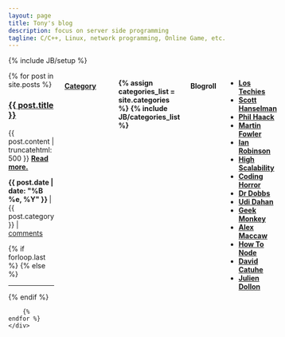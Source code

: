 ```yaml
---
layout: page
title: Tony's blog
description: focus on server side programming
tagline: C/C++, Linux, network programming, Online Game, etc.
---
```

{% include JB/setup %}

<div class="row">
  <div class="nine columns">
    <div>
        {% for post in site.posts %}	
            <h3><a href="{{ post.url }}">{{ post.title }}</a></h3>
            <p>
                <!--{{ post.content | strip_html | truncatewords:75}}-->
		{{ post.content | truncatehtml: 500 }}
                <a href="{{ post.url }}"><strong>Read more.</strong></a><br/>
            </p>
            <p>
                <strong>
                    {{ post.date | date: "%B %e, %Y" }}
                </strong>
                | {{ post.category }}
                | <a href="http://tonyhack.github.com{{ post.url }}/#disqus_thread" data-disqus-identifier="{{ post.url }}">comments</a>
            </p>
            {% if forloop.last %}
            {% else %}
                <hr>
            {% endif %}
            			
        {% endfor %}
    </div>
  </div>
  
  <div class="two columns offset-by-one">
              <a href="categories.html"><h4>Category</h4></a>
              <strong><ul>
                {% assign categories_list = site.categories %}
                {% include JB/categories_list %}
              </ul></strong>
  </div>

  <div class="two columns offset-by-one">
              <h4>Blogroll</h4>
              <ul>
                  <li><a target="_blank" title="Los Techies" href="http://lostechies.com/"><strong>Los Techies</strong></a></li>
                  <li><a target="_blank" title="Scott Hanselman" href="http://www.hanselman.com/blog/"><strong>Scott Hanselman</strong></a></li>
                  <li><a target="_blank" title="Haacked" href="http://haacked.com/"><strong>Phil Haack</strong></a></li>
                  <li><a target="_blank" title="Martin Fowler" href="http://martinfowler.com"><strong>Martin Fowler</strong></a></li>
                  <li><a target="_blank" title="Ian Robinson" href="http://iansrobinson.com"><strong>Ian Robinson</strong></a></li>
                  <li><a target="_blank" title="High Scalability" href="http://highscalability.com/"><strong>High Scalability</strong></a></li>
                  <li><a target="_blank" title="Coding Horror" href="http://www.codinghorror.com/blog/"><strong>Coding Horror</strong></a></li>
                  <li><a target="_blank" title="Dr Dobbs" href="http://www.drdobbs.com/"><strong>Dr Dobbs</strong></a></li>
                  <li><a target="_blank" title="Udi Dahan" href="http://www.udidahan.com/?blog=true"><strong>Udi Dahan</strong></a></li>
                  <li><a target="_blank" title="Geek Monkey" href="http://geekmonkey.org/"><strong>Geek Monkey</strong></a></li>
                  <li><a target="_blank" title="Alex Maccaw" href="http://blog.alexmaccaw.com/"><strong>Alex Maccaw</strong></a></li>
                  <li><a target="_blank" title="How To Node" href="http://howtonode.org/"><strong>How To Node</strong></a></li>
                  <li><a target="_blank" title="David Catuhe" href="http://blogs.msdn.com/b/eternalcoding/"><strong>David Catuhe</strong></a></li>
                  <li><a target="_blank" title="Julien Dollon" href="http://julien.dollon.net/"><strong>Julien Dollon</strong></a></li>
                  <!--<strong><li><a target="_blank" title="" href=""></a></li></strong>-->
              </ul>
  </div>

  

</div>

